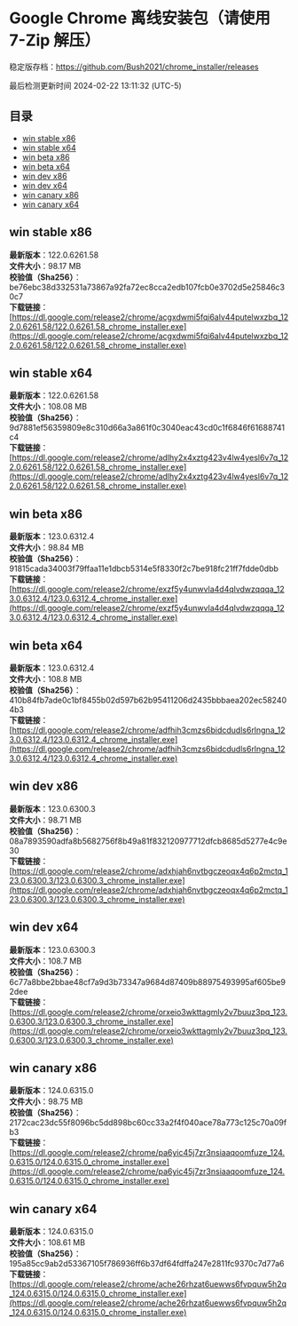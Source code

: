 # Google Chrome 离线安装包（请使用 7-Zip 解压）
稳定版存档：<https://github.com/Bush2021/chrome_installer/releases>

最后检测更新时间
2024-02-22 13:11:32 (UTC-5)


## 目录
* [win stable x86](https://github.com/Bush2021/chrome_installer?tab=readme-ov-file#win-stable-x86)
* [win stable x64](https://github.com/Bush2021/chrome_installer?tab=readme-ov-file#win-stable-x64)
* [win beta x86](https://github.com/Bush2021/chrome_installer?tab=readme-ov-file#win-beta-x86)
* [win beta x64](https://github.com/Bush2021/chrome_installer?tab=readme-ov-file#win-beta-x64)
* [win dev x86](https://github.com/Bush2021/chrome_installer?tab=readme-ov-file#win-dev-x86)
* [win dev x64](https://github.com/Bush2021/chrome_installer?tab=readme-ov-file#win-dev-x64)
* [win canary x86](https://github.com/Bush2021/chrome_installer?tab=readme-ov-file#win-canary-x86)
* [win canary x64](https://github.com/Bush2021/chrome_installer?tab=readme-ov-file#win-canary-x64)

## win stable x86
**最新版本**：122.0.6261.58  
**文件大小**：98.17 MB  
**校验值（Sha256）**：be76ebc38d332531a73867a92fa72ec8cca2edb107fcb0e3702d5e25846c30c7  
**下载链接**：[https://dl.google.com/release2/chrome/acgxdwmi5fqi6alv44putelwxzbq_122.0.6261.58/122.0.6261.58_chrome_installer.exe](https://dl.google.com/release2/chrome/acgxdwmi5fqi6alv44putelwxzbq_122.0.6261.58/122.0.6261.58_chrome_installer.exe)  

## win stable x64
**最新版本**：122.0.6261.58  
**文件大小**：108.08 MB  
**校验值（Sha256）**：9d7881ef56359809e8c310d66a3a861f0c3040eac43cd0c1f6846f61688741c4  
**下载链接**：[https://dl.google.com/release2/chrome/adlhy2x4xztg423v4lw4yesl6v7q_122.0.6261.58/122.0.6261.58_chrome_installer.exe](https://dl.google.com/release2/chrome/adlhy2x4xztg423v4lw4yesl6v7q_122.0.6261.58/122.0.6261.58_chrome_installer.exe)  

## win beta x86
**最新版本**：123.0.6312.4  
**文件大小**：98.84 MB  
**校验值（Sha256）**：91815cada34003f79ffaa11e1dbcb5314e5f8330f2c7be918fc21ff7fdde0dbb  
**下载链接**：[https://dl.google.com/release2/chrome/exzf5y4unwvla4d4qlvdwzqqqa_123.0.6312.4/123.0.6312.4_chrome_installer.exe](https://dl.google.com/release2/chrome/exzf5y4unwvla4d4qlvdwzqqqa_123.0.6312.4/123.0.6312.4_chrome_installer.exe)  

## win beta x64
**最新版本**：123.0.6312.4  
**文件大小**：108.8 MB  
**校验值（Sha256）**：410b84fb7ade0c1bf8455b02d597b62b95411206d2435bbbaea202ec582404b3  
**下载链接**：[https://dl.google.com/release2/chrome/adfhih3cmzs6bidcdudls6rlngna_123.0.6312.4/123.0.6312.4_chrome_installer.exe](https://dl.google.com/release2/chrome/adfhih3cmzs6bidcdudls6rlngna_123.0.6312.4/123.0.6312.4_chrome_installer.exe)  

## win dev x86
**最新版本**：123.0.6300.3  
**文件大小**：98.71 MB  
**校验值（Sha256）**：08a7893590adfa8b5682756f8b49a81f832120977712dfcb8685d5277e4c9e30  
**下载链接**：[https://dl.google.com/release2/chrome/adxhjah6nvtbgczeoqx4q6p2mctq_123.0.6300.3/123.0.6300.3_chrome_installer.exe](https://dl.google.com/release2/chrome/adxhjah6nvtbgczeoqx4q6p2mctq_123.0.6300.3/123.0.6300.3_chrome_installer.exe)  

## win dev x64
**最新版本**：123.0.6300.3  
**文件大小**：108.7 MB  
**校验值（Sha256）**：6c77a8bbe2bbae48cf7a9d3b73347a9684d87409b88975493995af605be92dee  
**下载链接**：[https://dl.google.com/release2/chrome/orxeio3wkttagmly2v7buuz3pq_123.0.6300.3/123.0.6300.3_chrome_installer.exe](https://dl.google.com/release2/chrome/orxeio3wkttagmly2v7buuz3pq_123.0.6300.3/123.0.6300.3_chrome_installer.exe)  

## win canary x86
**最新版本**：124.0.6315.0  
**文件大小**：98.75 MB  
**校验值（Sha256）**：2172cac23dc55f8096bc5dd898bc60cc33a2f4f040ace78a773c125c70a09fb3  
**下载链接**：[https://dl.google.com/release2/chrome/pa6yic45j7zr3nsiaaqoomfuze_124.0.6315.0/124.0.6315.0_chrome_installer.exe](https://dl.google.com/release2/chrome/pa6yic45j7zr3nsiaaqoomfuze_124.0.6315.0/124.0.6315.0_chrome_installer.exe)  

## win canary x64
**最新版本**：124.0.6315.0  
**文件大小**：108.61 MB  
**校验值（Sha256）**：195a85cc9ab2d53367105f786936ff6b37df64fdffa247e2811fc9370c7d77a6  
**下载链接**：[https://dl.google.com/release2/chrome/ache26rhzat6uewws6fvpquw5h2q_124.0.6315.0/124.0.6315.0_chrome_installer.exe](https://dl.google.com/release2/chrome/ache26rhzat6uewws6fvpquw5h2q_124.0.6315.0/124.0.6315.0_chrome_installer.exe)  

